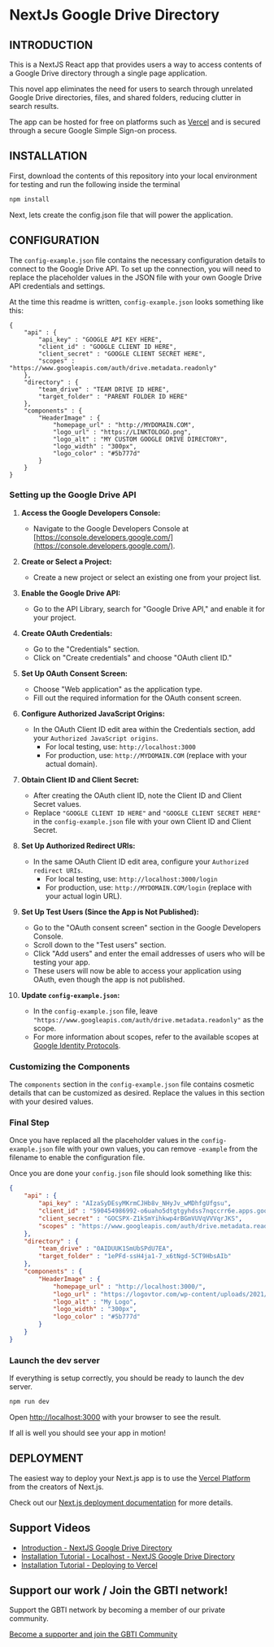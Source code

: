 # NextJs Google Drive Directory

## INTRODUCTION

This is a NextJS React app that provides users a way to access contents of a Google Drive directory through a single page application.

This novel app eliminates the need for users to search through unrelated Google Drive directories, files, and shared folders, reducing clutter in search results.

The app can be hosted for free on platforms such as [Vercel](https://vercel.com/new) and is secured through a secure Google Simple Sign-on process.

## INSTALLATION

First, download the contents of this repository into your local environment for testing and run the following inside the terminal

```bash
npm install
```

Next, lets create the config.json file that will power the application.

## CONFIGURATION

The `config-example.json` file contains the necessary configuration details to connect to the Google Drive API. To set up the connection, you will need to replace the placeholder values in the JSON file with your own Google Drive API credentials and settings.

At the time this readme is written, `config-example.json` looks something like this:

```
{
    "api" : {
        "api_key" : "GOOGLE API KEY HERE",
        "client_id" : "GOOGLE CLIENT ID HERE",
        "client_secret" : "GOOGLE CLIENT SECRET HERE",
        "scopes" : "https://www.googleapis.com/auth/drive.metadata.readonly"
    },
    "directory" : {    
        "team_drive" : "TEAM DRIVE ID HERE",
        "target_folder" : "PARENT FOLDER ID HERE"
    },
    "components" : {
        "HeaderImage" : {
            "homepage_url" : "http://MYDOMAIN.COM",
            "logo_url" : "https://LINKTOLOGO.png",
            "logo_alt" : "MY CUSTOM GOOGLE DRIVE DIRECTORY",
            "logo_width" : "300px",
            "logo_color" : "#5b777d"
        }
    }
}
```

### Setting up the Google Drive API

1. **Access the Google Developers Console:**
    - Navigate to the Google Developers Console at [https://console.developers.google.com/](https://console.developers.google.com/).

2. **Create or Select a Project:**
    - Create a new project or select an existing one from your project list.

3. **Enable the Google Drive API:**
    - Go to the API Library, search for "Google Drive API," and enable it for your project.

4. **Create OAuth Credentials:**
    - Go to the "Credentials" section.
    - Click on "Create credentials" and choose "OAuth client ID."

5. **Set Up OAuth Consent Screen:**
    - Choose "Web application" as the application type.
    - Fill out the required information for the OAuth consent screen.

6. **Configure Authorized JavaScript Origins:**
    - In the OAuth Client ID edit area within the Credentials section, add your `Authorized JavaScript origins`.
        - For local testing, use: `http://localhost:3000`
        - For production, use: `http://MYDOMAIN.COM` (replace with your actual domain).

7. **Obtain Client ID and Client Secret:**
    - After creating the OAuth client ID, note the Client ID and Client Secret values.
    - Replace `"GOOGLE CLIENT ID HERE"` and `"GOOGLE CLIENT SECRET HERE"` in the `config-example.json` file with your own Client ID and Client Secret.

8. **Set Up Authorized Redirect URIs:**
    - In the same OAuth Client ID edit area, configure your `Authorized redirect URIs`.
        - For local testing, use: `http://localhost:3000/login`
        - For production, use: `http://MYDOMAIN.COM/login` (replace with your actual login URL).

9. **Set Up Test Users (Since the App is Not Published):**
    - Go to the "OAuth consent screen" section in the Google Developers Console.
    - Scroll down to the "Test users" section.
    - Click "Add users" and enter the email addresses of users who will be testing your app.
    - These users will now be able to access your application using OAuth, even though the app is not published.

10. **Update `config-example.json`:**
    - In the `config-example.json` file, leave `"https://www.googleapis.com/auth/drive.metadata.readonly"` as the scope.
    - For more information about scopes, refer to the available scopes at [Google Identity Protocols](https://developers.google.com/identity/protocols/googlescopes).

### Customizing the Components
The `components` section in the `config-example.json` file contains cosmetic details that can be customized as desired. Replace the values in this section with your desired values.

### Final Step
Once you have replaced all the placeholder values in the `config-example.json` file with your own values, you can remove `-example` from the filename to enable the configuration file.

Once you are done your `config.json` file should look something like this:

```config.json
{
    "api" : {
        "api_key" : "AIzaSyDEsyMKrmCJHb8v_NHyJv_wMDhfgUfgsu",
        "client_id" : "590454986992-o6uaho5dtgtgyhdss7nqccrr6e.apps.googleusercontent.com",
        "client_secret" : "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",
        "scopes" : "https://www.googleapis.com/auth/drive.metadata.readonly"
    },
    "directory" : {    
        "team_drive" : "0AIDUUK1SmUbSPdU7EA",
        "target_folder" : "1ePFd-ssH4ja1-7_x6tNgd-5CT9HbsAIb"
    },
    "components" : {
        "HeaderImage" : {
            "homepage_url" : "http://localhost:3000/",
            "logo_url" : "https://logovtor.com/wp-content/uploads/2021/06/some-logo-vector.png",
            "logo_alt" : "My Logo",
            "logo_width" : "300px",
            "logo_color" : "#5b777d"
        }
    }
}
```

### Launch the dev server

If everything is setup correctly, you should be ready to launch the dev server.

```bash
npm run dev
```

Open [http://localhost:3000](http://localhost:3000) with your browser to see the result.

If all is well you should see your app in motion!

## DEPLOYMENT

The easiest way to deploy your Next.js app is to use the [Vercel Platform](https://vercel.com/new?utm_medium=default-template&filter=next.js&utm_source=create-next-app&utm_campaign=create-next-app-readme) from the creators of Next.js.

Check out our [Next.js deployment documentation](https://nextjs.org/docs/deployment) for more details.

## Support Videos

* [Introduction - NextJS Google Drive Directory](https://www.youtube.com/watch?v=t_pQ1xy7cTo)
* [Installation Tutorial - Localhost - NextJS Google Drive Directory](https://www.youtube.com/watch?v=Fsatd2HkBxk)
* [Installation Tutorial - Deploying to Vercel](https://www.youtube.com/watch?v=fy0WG4J9jPA)


## Support our work / Join the GBTI network!

Support the GBTI network by becoming a member of our private community.

[Become a supporter and join the GBTI Community](https://gbti.io)



